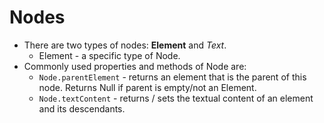 # Nodes

- There are two types of nodes: **Element** and *Text*.
  - Element - a specific type of Node.
- Commonly used properties and methods of Node are:
  - `Node.parentElement` - returns an element that is the parent of this node. Returns Null if parent is empty/not an Element.
  - `Node.textContent` - returns / sets the textual content of an element and its descendants.

